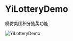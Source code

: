 # YiLotteryDemo
模仿美团积分抽奖功能



![YiLotteryDemo](http://7u2k5i.com1.z0.glb.clouddn.com/github_YiLotteryDemo.png＝375x667)  
